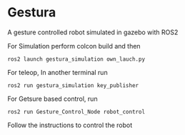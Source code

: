 # Gestura
A gesture controlled robot simulated in gazebo with ROS2

For Simulation perform colcon build and then 

```
ros2 launch gestura_simulation own_lauch.py
```

For teleop, In another terminal run

```
ros2 run gestura_simulation key_publisher
```

For Getsure based control, run

```
ros2 run Gesture_Control_Node robot_control
```

Follow the instructions to control the robot
